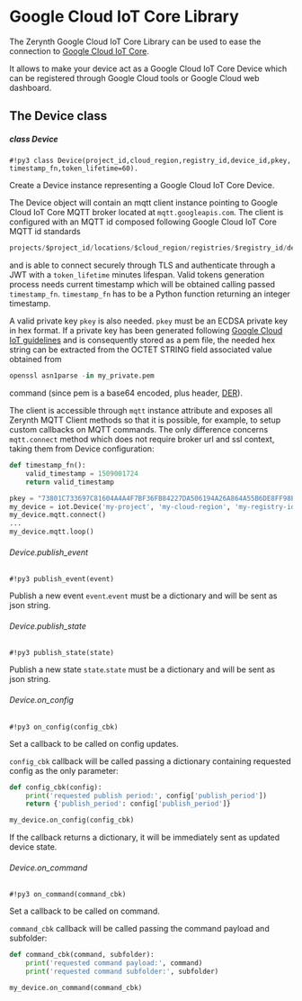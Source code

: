# Google Cloud IoT Core Library

The Zerynth Google Cloud IoT Core Library can be used to ease the connection to [Google Cloud IoT Core](https://cloud.google.com/iot-core/).

It allows to make your device act as a Google Cloud IoT Core Device which can be registered through Google Cloud tools or Google Cloud web dashboard.

## The Device class 

##### class Device

```#!py3 class Device(project_id,cloud_region,registry_id,device_id,pkey, timestamp_fn,token_lifetime=60).```

Create a Device instance representing a Google Cloud IoT Core Device.

The Device object will contain an mqtt client instance pointing to Google Cloud IoT Core MQTT broker located at `mqtt.googleapis.com`.
The client is configured with an MQTT id composed following Google Cloud IoT Core MQTT id standards

```python
projects/$project_id/locations/$cloud_region/registries/$registry_id/devices/$device_id
```

and is able to connect securely through TLS and authenticate through a JWT with a `token_lifetime` minutes lifespan.
Valid tokens generation process needs current timestamp which will be obtained calling passed `timestamp_fn`.
`timestamp_fn` has to be a Python function returning an integer timestamp.

A valid private key `pkey` is also needed.
`pkey` must be an ECDSA private key in hex format.
If a private key has been generated following [Google Cloud IoT guidelines](https://cloud.google.com/iot/docs/how-tos/credentials/keys?hl=it#generating_an_es256_key)
and is consequently stored as a pem file, the needed hex string can be extracted from the OCTET STRING field associated value obtained from

```python
openssl asn1parse -in my_private.pem
```

command (since pem is a base64 encoded, plus header, [DER](https://tools.ietf.org/html/rfc5915)).

The client is accessible through `mqtt` instance attribute and exposes all Zerynth MQTT Client methods so that it is possible, for example, to setup
custom callbacks on MQTT commands.
The only difference concerns `mqtt.connect` method which does not require broker url and ssl context, taking them from Device configuration:

```python
def timestamp_fn():
    valid_timestamp = 1509001724
    return valid_timestamp

pkey = "73801C733697C81604A4A4F7BF36FB84227DA506194A26A864A55B6DE8FF98E0"
my_device = iot.Device('my-project', 'my-cloud-region', 'my-registry-id', 'my-device-id', pkey, timestamp_fn)
my_device.mqtt.connect()
...
my_device.mqtt.loop()
```

###### Device.publish_event

```#!py3 publish_event(event)```

Publish a new event `event`.`event` must be a dictionary and will be sent as json string.

###### Device.publish_state

```#!py3 publish_state(state)```

Publish a new state `state`.`state` must be a dictionary and will be sent as json string.

###### Device.on_config

```#!py3 on_config(config_cbk)```

Set a callback to be called on config updates.

`config_cbk` callback will be called passing a dictionary containing requested config as the only parameter:

```python
def config_cbk(config):
    print('requested publish period:', config['publish_period'])
    return {'publish_period': config['publish_period']}

my_device.on_config(config_cbk)
```

If the callback returns a dictionary, it will be immediately sent as updated device state.

###### Device.on_command

```#!py3 on_command(command_cbk)```

Set a callback to be called on command.

`command_cbk` callback will be called passing the command payload and subfolder:

```python
def command_cbk(command, subfolder):
    print('requested command payload:', command)
    print('requested command subfolder:', subfolder)

my_device.on_command(command_cbk)
```
<!--stackedit_data:
eyJoaXN0b3J5IjpbLTEyNTU2MjE1NjVdfQ==
-->
